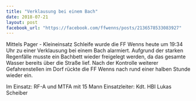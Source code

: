 ```yaml
---
title: "Verklausung bei einem Bach"
date: 2018-07-21
layout: post
facebook_url: "https://facebook.com/ffwenns/posts/2136578533083927"
---
```


Mittels Pager - Kleineinsatz Schleife wurde die FF Wenns heute um 19:34 Uhr zu einer Verklausung bei einem Bach alarmiert. Aufgrund der starken Regenfälle musste ein Bachbett wieder freigelegt werden, da das gesamte Wasser bereits über die Straße lief. Nach der Kontrolle weiterer Gefahrenstellen im Dorf rückte die FF Wenns nach rund einer halben Stunde wieder ein.

Im Einsatz:
RF-A und MTFA mit 15 Mann
Einsatzleiter: Kdt. HBI Lukas Scheiber
